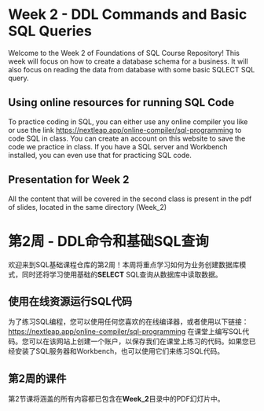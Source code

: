 # Week 2 - DDL Commands and Basic SQL Queries
Welcome to the Week 2 of Foundations of SQL Course Repository! This week will focus on how to create a database schema for a business. It will also focus on reading the data from database with some basic SQLECT SQL query.

## Using online resources for running SQL Code
To practice coding in SQL, you can either use any online compiler you like or use the link https://nextleap.app/online-compiler/sql-programming to code SQL in class. You can create an account on this website to save the code we practice in class. If you have a SQL server and Workbench installed, you can even use that for practicing SQL code.

## Presentation for Week 2
All the content that will be covered in the second class is present in the pdf of slides, located in the same directory (Week_2)

# 第2周 - DDL命令和基础SQL查询

欢迎来到SQL基础课程仓库的第2周！本周将重点学习如何为业务创建数据库模式，同时还将学习使用基础的**SELECT** SQL查询从数据库中读取数据。

## 使用在线资源运行SQL代码
为了练习SQL编程，您可以使用任何您喜欢的在线编译器，或者使用以下链接：https://nextleap.app/online-compiler/sql-programming 在课堂上编写SQL代码。您可以在该网站上创建一个账户，以保存我们在课堂上练习的代码。如果您已经安装了SQL服务器和Workbench，也可以使用它们来练习SQL代码。

## 第2周的课件
第2节课将涵盖的所有内容都已包含在**Week_2**目录中的PDF幻灯片中。